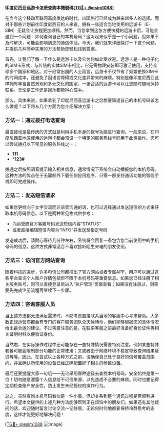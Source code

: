 **印度尼西亚远游卡怎麽查詢本機號碼[[TG💪+ @esim1088](https://t.me/s/esim1088)]**

在当今这个移动互联网高度发达的时代，出国旅行已经成为越来越多人的选择。而对于那些计划前往印度尼西亚的人来说，拥有一张适合当地使用的远游卡（E-SIM）无疑会让旅程更加顺畅。然而，当您拿到这张方便快捷的远游卡后，可能会遇到一个问题：如何查询自己的本机号码？这听起来似乎是一个小问题，但如果不及时解决，可能会影响到您的通信体验。今天，我们就来详细探讨一下这个问题，并提供几种简单实用的方法帮助您轻松找到答案。

首先，让我们了解一下什么是远游卡以及它为何如此受欢迎。远游卡是一种电子化的SIM卡形式，与传统的实体SIM卡相比，它无需物理安装即可激活使用，支持全球多个国家和地区。对于经常出国的人士而言，远游卡不仅节省了频繁更换SIM卡的时间成本，还避免了因语言障碍或文化差异带来的麻烦。特别是像印度尼西亚这样拥有丰富自然景观和多元文化的国家，一张合适的远游卡可以让您随时随地保持联系，无论是工作还是娱乐都能得心应手。

那么，具体来说，如果拿到了印度尼西亚远游卡之后想要知道自己的本机号码该怎么做呢？以下将从几个方面为您介绍解决方案：

### 方法一：通过拨打电话查询

最直接也是最传统的方式就是利用手机本身的拨号功能进行查询。一般来说，在印度尼西亚地区使用的远游卡都会预设一个特定的服务热线号码用于此类操作。您可以尝试拨打以下常见的服务热线之一：
- **111**
- ***123#**

拨通之后按照语音提示输入相关信息，通常情况下系统会自动播报您的本机号码。这种方法的优点在于无需额外下载任何应用程序，只需一部支持通话功能的智能手机即可完成操作。

### 方法二：发送短信请求

如果您更倾向于文字交流而非语音沟通的话，也可以选择通过发送短信的方式来获取本机号码信息。以下是两种常见格式供参考：
- 向运营商官方客服号码发送短信内容“STATUS”
- 或者直接编辑短信内容为“INFO”并发送至指定号码

发送成功后，请耐心等待几分钟左右，系统将会回复一条包含您当前使用中的手机号码的信息。这种方式非常适合不喜欢接听陌生来电的朋友使用。

### 方法三：访问官方网站查询

随着科技的进步，许多电信公司都推出了官方网站或者专属APP，用户可以通过这些平台查询个人账户详情包括但不限于本机号码等重要信息。如果您已经注册了相关服务账号，则可以直接登录后进入“账户管理”页面查看；如果没有注册过，则需要先完成注册流程再继续下一步骤。

### 方法四：咨询客服人员

当上述方法都无法满足需求时，不妨考虑直接联系当地的客服中心寻求帮助。大多数正规运营商都会有专门的客户服务团队全天候待命，他们能够根据您的具体情况给出最合适的建议。不过需要注意的是，在联系客服之前最好准备好身份证件等相关证明材料以便验证身份。

当然啦，在实际操作过程中还可能存在一些特殊情况需要特别注意。例如某些特殊套餐可能会限制部分功能的正常使用；又或者由于网络环境不稳定导致查询结果延迟等等。因此，在尝试以上各种方式之前，请确保自己处于良好的信号覆盖范围内，并且确认所使用的设备已经正确配置好了相关的参数设置。

最后还要提醒大家一句哦——无论采用哪种途径去查找本机号码，安全始终是第一位！切勿随意泄露个人信息给不可信来源，以免造成不必要的麻烦。同时也要记得定期检查账户安全性，防止发生未经授权的操作行为。

总之，虽然查询本机号码看似是一件小事，但却关系到整个通讯过程是否顺利进行。希望本文提供的上述几种方法能够帮到正在烦恼中的朋友们。如果还有其他疑问的话，欢迎随时留言讨论交流～记住哦，无论何时何地都要保持冷静思考的态度，这样才能更好地解决问题！

[[TG💪+ @esim1088](https://t.me/s/esim1088) ![Image](https://i.postimg.cc/4NQfJmqS/Snipaste-2025-05-13-00-14-12.png)]